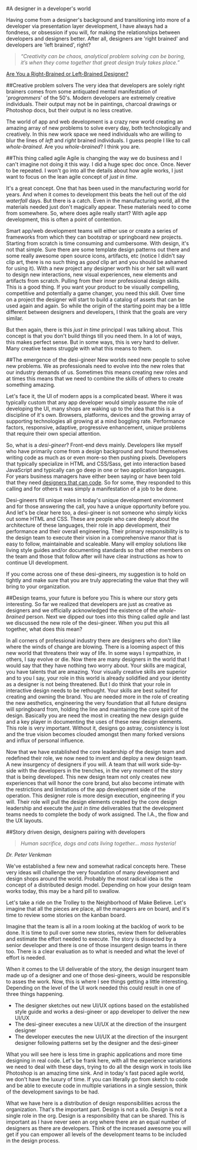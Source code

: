 #A designer in a developer's world

Having come from a designer's background and transitioning into more of a developer via presentation layer development, I have always had a fondness, or obsession if you will, for making the relationships between developers and designers better. After all, designers are 'right brained' and developers are 'left brained', right? 

> *“Creativity can be chaos, analytical problem solving can be boring, it’s when they come together that great design truly takes place.”*

[Are You a Right-Brained or Left-Brained Designer?](http://goo.gl/LodHH)

##Creative problem solvers
The very idea that developers are solely right brainers comes from some antiquated mental manifestation of '*programmers*' of the 50's. Modern developers are extremely creative individuals. Their output may not be in paintings, charcoal drawings or Photoshop docs, but their output is no less creative. 

The world of app and web development is a crazy new world creating an amazing array of new problems to solve every day, both technologically and creatively. In this new work space we need individuals who are willing to blur the lines of *left* and *right* brained individuals. I guess people I like to call *whole-brained*. Are you *whole-brained*? I think you are. 

##This thing called agile
Agile is changing the way we do business and I can't imagine not doing it this way. I did a huge spec doc once. Once. Never to be repeated. I won't go into all the details about how agile works, I just want to focus on the lean agile concept of *just in time*.

It's a great concept. One that has been used in the manufacturing world for years. And when it comes to development this beats the hell out of the old *waterfall* days. But there is a catch. Even in the manufacturing world, all the materials needed just don't magically appear. These materials need to come from somewhere. So, where does agile really start? With agile app development, this is often a point of contention.  

Smart app/web development teams will either use or create a series of frameworks from which they can bootstrap or springboard new projects. Starting from scratch is time consuming and cumbersome. With design, it's not that simple. Sure there are some template design patterns out there and some really awesome open source icons, artifacts, etc (notice I didn't say clip art, there is no such thing as *good* clip art and you should be ashamed for using it). With a new project any designer worth his or her salt will want to design new interactions, new visual experiences, new elements and artifacts from scratch. Pulling from their inner professional design skills. This is a good thing. If you want your product to be visually compelling, competitive and potentially a game changer, you need this skill. Over time on a project the designer will start to build a catalog of assets that can be used again and again. So while the origin of the starting point may be a little different between designers and developers, I think that the goals are very similar. 

But then again, there is this *just in time* principal I was talking about. This concept is that you don't build things till you need them. In a lot of ways, this makes perfect sense. But in some ways, this is very hard to deliver. Many creative teams struggle with what this means to them. 

##The emergence of the desi-gineer
New worlds need new people to solve new problems. We as professionals need to evolve into the new roles that our industry demands of us. Sometimes this means creating new roles and at times this means that we need to combine the skills of others to create something amazing. 

Let's face it, the UI of modern apps is a complicated beast. Where it was typically custom that any app developer would simply assume the role of developing the UI, many shops are waking up to the idea that this is a discipline of it's own. Browsers, platforms, devices and the growing array of supporting technologies all growing at a mind boggling rate. Performance factors, responsive, adaptive, progressive enhancement, unique problems that require their own special attention. 

So, what is a *desi-gineer*? Front-end devs mainly. Developers like myself who have primarily come from a design background and found themselves writing code as much as or even more-so then pushing pixels. Developers that typically specialize in HTML and CSS/Sass, get into interaction based JavaScript and typically can go deep in one or two application languages. For years business managers have either been saying or have been told that they need [designers that can code](http://goo.gl/50arY). So for some, they responded to this calling and for others it was simply a manifestation of a job to be done. 

Desi-gineers fill unique roles in today's unique development environment and for those answering the call, you have a unique opportunity before you. And let's be clear here too, a desi-gineer is not someone who simply kicks out some HTML and CSS. These are people who care deeply about the architecture of these languages, their role in app development, their performance and their overall engineering. Their primary responsibility is to the design team to execute their vision in a comprehensive manor that is easy to follow, maintainable and scaleable. Many will employ solutions like living style guides and/or documenting standards so that other members on the team and those that follow after will have clear instructions as how to continue UI development. 

If you come across one of these desi-gineers, my suggestion is to hold on tightly and make sure that you are truly appreciating the value that they will bring to your organization. 

##Design teams, your future is before you
This is where our story gets interesting. So far we realized that developers are just as creative as designers and we officially acknowledged the existence of the *whole-brained* person. Next we dipped our toes into this thing called *agile* and last we discussed the new role of the desi-gineer. When you put this all together, what does this mean?

In all corners of professional industry there are designers who don't like where the winds of change are blowing. There is a looming aspect of this new world that threatens their way of life. In some ways I sympathize, in others, I say evolve or die. Now there are many designers in the world that I would say that they have nothing two worry about. Your skills are magical, you have talents that are amazing. Your visually creative skills are superior and to you I say, your role in this world is already solidified and your identity as a designer is not being threatened. But I do think that your role in interactive design needs to be rethought. Your skills are best suited for creating and owning the brand. You are needed more in the role of creating the new aesthetics, engineering the very foundation that all future designs will springboard from, holding the line and maintaining the core spirit of the design. Basically you are need the most in creating the new design guide and a key player in documenting the uses of these new design elements. This role is very important. Without it, designs go astray, consistency is lost and the true vision becomes clouded amongst then many forked versions and influx of personal influence.

Now that we have established the core leadership of the design team and redefined their role, we now need to invent and deploy a new design team. A new insurgency of designers if you will. A team that will work side-by-side with the developers in the trenches, in the very moment of the story that is being developed. This new design team not only creates new experiences that will honor the core brand, but also become intimate with the restrictions and limitations of the app development side of the operation. This designer role is more design execution, engineering if you will. Their role will pull the design elements created by the core design leadership and execute the *just in time* deliverables that the development teams needs to complete the body of work assigned. The I.A., the flow and the UX layouts. 

##Story driven design, designers pairing with developers
> *Human sacrifice, dogs and cats living together... mass hysteria!*

*Dr. Peter Venkman*

We've established a few new and somewhat radical concepts here. These very ideas will challenge the very foundation of many development and design shops around the world. Probably the most radical idea is the concept of a distributed design model. Depending on how your design team works today, this may be a hard pill to swallow. 

Let's take a ride on the Trolley to the Neighborhood of Make Believe. Let's imagine that all the pieces are place, all the managers are on board, and it's time to review some stories on the kanban board. 

Imagine that the team is all in a room looking at the backlog of work to be done. It is time to pull over some new stories, review them for deliverables and estimate the effort needed to execute. The story is dissected by a senior developer and there is one of those insurgent design teams in there too. There is a clear evaluation as to what is needed and what the level of effort is needed. 

When it comes to the UI deliverable of the story, the design insurgent team made up of a designer and one of those desi-gineers, would be responsible to asses the work. Now, this is where I see things getting a little interesting. Depending on the level of the UI work needed this could result in one of three things happening. 

* The designer sketches out new UI/UX options based on the established style guide and works a desi-gineer or app developer to deliver the new UI/UX
* The desi-gineer executes a new UI/UX at the direction of the insurgent designer
* The developer executes the new UI/UX at the direction of the insurgent designer following patterns set by the designer and the desi-gineer

What you will see here is less time in graphic applications and more time designing in real code. Let's be frank here, with all the experience variations we need to deal with these days, trying to do all the design work in tools like Photoshop is an amazing time sink. And in today's fast paced agile world, we don't have the luxury of time. If you can literally go from sketch to code and be able to execute code in multiple variations in a single session, think of the development savings to be had. 

What we have here is a distribution of design responsibilities across the organization. That's the important part. Design is not a silo. Design is not a single role in the org. Design is a responsibility that can be shared. This is important as I have never seen an org where there are an equal number of designers as there are developers. Think of the increased awesome you will get if you can empower all levels of the development teams to be included in the design process. 





















 
